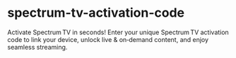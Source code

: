 # spectrum-tv-activation-code
Activate Spectrum TV in seconds! Enter your unique Spectrum TV activation code to link your device, unlock live &amp; on‑demand content, and enjoy seamless streaming.
